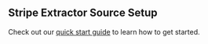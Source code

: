 ## Stripe Extractor Source Setup

Check out our [quick start guide](https://docs.event.dev/) to learn how to get started.